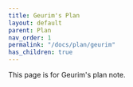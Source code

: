 ```yaml
---
title: Geurim's Plan
layout: default
parent: Plan
nav_order: 1
permalink: "/docs/plan/geurim"
has_children: true
---
```


This page is for Geurim's plan note.